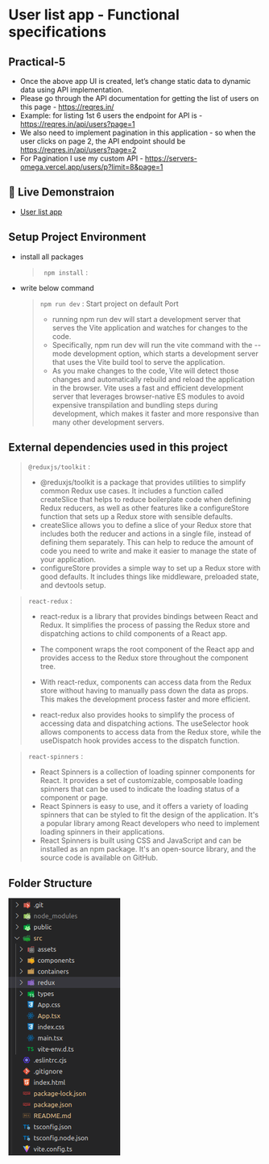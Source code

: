 # User list app - Functional specifications

## Practical-5

- Once the above app UI is created, let’s change static data to dynamic data using API implementation.
- Please go through the API documentation for getting the list of users on this page - https://reqres.in/
- Example: for listing 1st 6 users the endpoint for API is - https://reqres.in/api/users?page=1
- We also need to implement pagination in this application - so when the user clicks on page 2, the API endpoint should be https://reqres.in/api/users?page=2
- For Pagination I use my custom API - https://servers-omega.vercel.app/users/p?limit=8&page=1

## 🚀 Live Demonstraion

- [User list app](https://charming-crepe-5c855d.netlify.app/)

## Setup Project Environment

- install all packages

  > ` npm install` :

- write below command

  > `npm run dev` : Start project on default Port
  >
  > - running npm run dev will start a development server that serves the Vite application and watches for changes to the code.
  > - Specifically, npm run dev will run the vite command with the --mode development option, which starts a development server that uses the Vite build tool to serve the application.
  > - As you make changes to the code, Vite will detect those changes and automatically rebuild and reload the application in the browser. Vite uses a fast and efficient development server that leverages browser-native ES modules to avoid expensive transpilation and bundling steps during development, which makes it faster and more responsive than many other development servers.

## External dependencies used in this project

> `@reduxjs/toolkit` :
>
> - @reduxjs/toolkit is a package that provides utilities to simplify common Redux use cases. It includes a function called createSlice that helps to reduce boilerplate code when defining Redux reducers, as well as other features like a configureStore function that sets up a Redux store with sensible defaults.
> - createSlice allows you to define a slice of your Redux store that includes both the reducer and actions in a single file, instead of defining them separately. This can help to reduce the amount of code you need to write and make it easier to manage the state of your application.
> - configureStore provides a simple way to set up a Redux store with good defaults. It includes things like middleware, preloaded state, and devtools setup.

> `react-redux` :
>
> - react-redux is a library that provides bindings between React and Redux. It simplifies the process of passing the Redux store and dispatching actions to child components of a React app.
>
> - The <Provider> component wraps the root component of the React app and provides access to the Redux store throughout the component tree.
>
> - With react-redux, components can access data from the Redux store without having to manually pass down the data as props. This makes the development process faster and more efficient.
>
> - react-redux also provides hooks to simplify the process of accessing data and dispatching actions. The useSelector hook allows components to access data from the Redux store, while the useDispatch hook provides access to the dispatch function.

> `react-spinners` :
>
> - React Spinners is a collection of loading spinner components for React. It provides a set of customizable, composable loading spinners that can be used to indicate the loading status of a component or page.
> - React Spinners is easy to use, and it offers a variety of loading spinners that can be styled to fit the design of the application. It's a popular library among React developers who need to implement loading spinners in their applications.
> - React Spinners is built using CSS and JavaScript and can be installed as an npm package. It's an open-source library, and the source code is available on GitHub.

## Folder Structure

![folder-Structure](./src/assets/folder-user-list.png)
